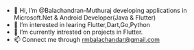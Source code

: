 - 👋 Hi, I’m @Balachandran-Muthuraj developing applications in Microsoft.Net & Android Developer(Java & Flutter)
- 👀 I’m interested in learing Flutter,Dart,Go,Python
- 🌱 I’m currently intrested on projects in Flutter.
- 📫 Connect me through rmbalachandar@gmail.com

<!---
Balachandran-Muthuraj/Balachandran-Muthuraj is a ✨ special ✨ repository because its `README.md` (this file) appears on your GitHub profile.
You can click the Preview link to take a look at your changes.
--->
